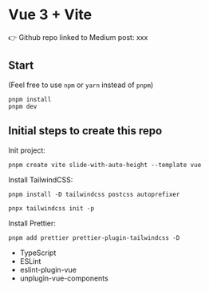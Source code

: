 # Vue 3 + Vite

👉 Github repo linked to Medium post: xxx

## Start

(Feel free to use `npm` or `yarn` instead of `pnpm`)

```
pnpm install
pnpm dev
```

## Initial steps to create this repo

Init project:
```
pnpm create vite slide-with-auto-height --template vue
```

Install TailwindCSS:
```
pnpm install -D tailwindcss postcss autoprefixer

pnpx tailwindcss init -p
```

Install Prettier:
```
pnpm add prettier prettier-plugin-tailwindcss -D
```

+ TypeScript  
+ ESLint  
+ eslint-plugin-vue  
+ unplugin-vue-components
